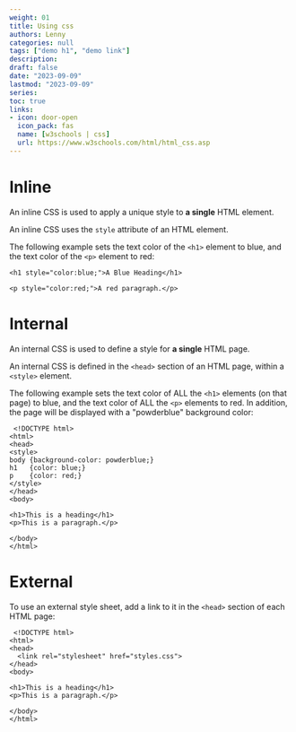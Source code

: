 ```yaml
---
weight: 01
title: Using css
authors: Lenny
categories: null
tags: ["demo h1", "demo link"]
description: 
draft: false
date: "2023-09-09"
lastmod: "2023-09-09"
series:
toc: true
links:
- icon: door-open
  icon_pack: fas
  name: [w3schools | css]
  url: https://www.w3schools.com/html/html_css.asp
---
```



<!--more-->

<h1><span class = "overline">Inline</span></h1>

An inline CSS is used to apply a unique style to <b>a single</b> HTML element.  

An inline CSS uses the `style` attribute of an HTML element.

The following example sets the text color of the `<h1>` element to blue, and the text color of the `<p>` element to red:  

```  
<h1 style="color:blue;">A Blue Heading</h1>

<p style="color:red;">A red paragraph.</p> 

```

<h1><span class = "overline">Internal</span></h1>

An internal CSS is used to define a style for <b>a single</b> HTML page.

An internal CSS is defined in the `<head>` section of an HTML page, within a `<style>` element.

The following example sets the text color of ALL the `<h1>` elements (on that page) to blue, and the text color of ALL the `<p>` elements to red. In addition, the page will be displayed with a "powderblue" background color: 

```
 <!DOCTYPE html>
<html>
<head>
<style>
body {background-color: powderblue;}
h1   {color: blue;}
p    {color: red;}
</style>
</head>
<body>

<h1>This is a heading</h1>
<p>This is a paragraph.</p>

</body>
</html> 
```

<h1><span class = "overline">External</span></h1>

To use an external style sheet, add a link to it in the `<head>` section of each HTML page:

```
 <!DOCTYPE html>
<html>
<head>
  <link rel="stylesheet" href="styles.css">
</head>
<body>

<h1>This is a heading</h1>
<p>This is a paragraph.</p>

</body>
</html> 
```